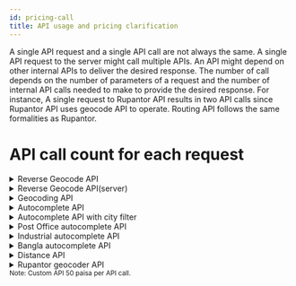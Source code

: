 ```yaml
---
id: pricing-call
title: API usage and pricing clarification
---
```


A single API request and a single API call are not always the same. A single API request to the server might call multiple APIs. An API might depend on other internal APIs to deliver the desired response. The number of call depends on the number of parameters of a request and the number of internal API calls needed to make to provide the desired response. For instance, A single request to Rupantor API results in two API calls since Rupantor API uses geocode API to operate. Routing API follows the same formalities as Rupantor.

# API call count for each request

<!-- details for reverse geocode api -->
<details style={{backgroundColor:"white"}}>
  <summary>Reverse Geocode API</summary>  
  <table>
  
  <tr>
  <td>

| Parameter    | Call count                                                 |
| ------------ | ---------------------------------------------------------- |
| Base Count   | <span style={{color:"#654E92",fontWeight:"bold"}}>1</span> |
| District     | <span style={{color:"#654E92",fontWeight:"bold"}}>1</span> |
| Post_code    | <span style={{color:"#654E92",fontWeight:"bold"}}>1</span> |
| country      | <span style={{color:"#654E92",fontWeight:"bold"}}>1</span> |
| sub_district | <span style={{color:"#654E92",fontWeight:"bold"}}>1</span> |

  </td>
  <td></td>
  <td>

| Parameter     | Call count                                                 |
| ------------- | ---------------------------------------------------------- |
| address       | <span style={{color:"#654E92",fontWeight:"bold"}}>1</span> |
| Union         | <span style={{color:"#654E92",fontWeight:"bold"}}>1</span> |
| Pouroshova    | <span style={{color:"#654E92",fontWeight:"bold"}}>1</span> |
| location_type | <span style={{color:"#654E92",fontWeight:"bold"}}>1</span> |
| division      | <span style={{color:"#654E92",fontWeight:"bold"}}>1</span> |

  </td>

  <td></td>
  <td>

| Parameter   | Call count                                                 |
| ----------- | ---------------------------------------------------------- |
| area        | <span style={{color:"#654E92",fontWeight:"bold"}}>1</span> |
| post_office | <span style={{color:"#9e9e9e"}}>0</span>                   |
| Thana       | <span style={{color:"#9e9e9e"}}>0</span>                   |
| bangla      | <span style={{color:"#9e9e9e"}}>0</span>                   |
| match       | <span style={{color:"#9e9e9e"}}>0</span>                   |

  </td>
  </tr> 
</table>

</details>

<!-- details for reverse geocode api server -->
<details style={{backgroundColor:"white"}}>
  <summary>Reverse Geocode API(server)</summary>  
  <table>
  <tr>
  <td>

| Parameter    | Call count                                                 |
| ------------ | ---------------------------------------------------------- |
| Base Count   | <span style={{color:"#654E92",fontWeight:"bold"}}>1</span> |
| District     | <span style={{color:"#654E92",fontWeight:"bold"}}>1</span> |
| Post_code    | <span style={{color:"#654E92",fontWeight:"bold"}}>1</span> |
| country      | <span style={{color:"#654E92",fontWeight:"bold"}}>1</span> |
| sub_district | <span style={{color:"#654E92",fontWeight:"bold"}}>1</span> |

  </td>
  <td></td>
  <td>

| API           | Call count                                                 |
| ------------- | ---------------------------------------------------------- |
| address       | <span style={{color:"#654E92",fontWeight:"bold"}}>1</span> |
| Union         | <span style={{color:"#654E92",fontWeight:"bold"}}>1</span> |
| Pouroshova    | <span style={{color:"#654E92",fontWeight:"bold"}}>1</span> |
| location_type | <span style={{color:"#654E92",fontWeight:"bold"}}>1</span> |
| division      | <span style={{color:"#654E92",fontWeight:"bold"}}>1</span> |

  </td>

  <td></td>
  <td>

| Parameter   | Call count                                                 |
| ----------- | ---------------------------------------------------------- |
| area        | <span style={{color:"#654E92",fontWeight:"bold"}}>1</span> |
| post_office | <span style={{color:"#9e9e9e"}}>0</span>                   |
| Thana       | <span style={{color:"#9e9e9e"}}>0</span>                   |
| bangla      | <span style={{color:"#9e9e9e"}}>0</span>                   |
| match       | <span style={{color:"#9e9e9e"}}>0</span>                   |

  </td>
  </tr> 
</table>

</details>

<!-- details for geocoding api -->
<details style={{backgroundColor:"white"}}>
  <summary>Geocoding API</summary>  
  <table>
  
  <tr>
  <td>

| Parameter    | Call count                                                 |
| ------------ | ---------------------------------------------------------- |
| Base Count   | <span style={{color:"#654E92",fontWeight:"bold"}}>1</span> |
| District     | <span style={{color:"#9e9e9e"}}>0</span>                   |
| Post_code    | <span style={{color:"#9e9e9e"}}>0</span>                   |
| country      | <span style={{color:"#9e9e9e"}}>0</span>                   |
| sub_district | <span style={{color:"#9e9e9e"}}>0</span>                   |

  </td>
  <td></td>
  <td>

| API           | Call count                               |
| ------------- | ---------------------------------------- |
| address       | <span style={{color:"#9e9e9e"}}>0</span> |
| Union         | <span style={{color:"#9e9e9e"}}>0</span> |
| Pouroshova    | <span style={{color:"#9e9e9e"}}>0</span> |
| location_type | <span style={{color:"#9e9e9e"}}>0</span> |
| division      | <span style={{color:"#9e9e9e"}}>0</span> |

  </td>

  <td></td>
  <td>

| Parameter   | Call count                               |
| ----------- | ---------------------------------------- |
| area        | <span style={{color:"#9e9e9e"}}>0</span> |
| post_office | <span style={{color:"#9e9e9e"}}>0</span> |
| Thana       | <span style={{color:"#9e9e9e"}}>0</span> |
| bangla      | <span style={{color:"#9e9e9e"}}>0</span> |
| match       | <span style={{color:"#9e9e9e"}}>0</span> |

  </td>
  </tr> 
</table>

</details>

<!-- details for Autocomplete api -->
<details style={{backgroundColor:"white"}}>
  <summary>Autocomplete API</summary>  
  <table>
  
  <tr>
  <td>

| Parameter    | Call count                                                 |
| ------------ | ---------------------------------------------------------- |
| Base Count   | <span style={{color:"#654E92",fontWeight:"bold"}}>1</span> |
| District     | <span style={{color:"#9e9e9e"}}>0</span>                   |
| Post_code    | <span style={{color:"#9e9e9e"}}>0</span>                   |
| country      | <span style={{color:"#9e9e9e"}}>0</span>                   |
| sub_district | <span style={{color:"#9e9e9e"}}>0</span>                   |

  </td>
  <td></td>
  <td>

| API           | Call count                               |
| ------------- | ---------------------------------------- |
| address       | <span style={{color:"#9e9e9e"}}>0</span> |
| Union         | <span style={{color:"#9e9e9e"}}>0</span> |
| Pouroshova    | <span style={{color:"#9e9e9e"}}>0</span> |
| location_type | <span style={{color:"#9e9e9e"}}>0</span> |
| division      | <span style={{color:"#9e9e9e"}}>0</span> |

  </td>

  <td></td>
  <td>

| Parameter   | Call count                               |
| ----------- | ---------------------------------------- |
| area        | <span style={{color:"#9e9e9e"}}>0</span> |
| post_office | <span style={{color:"#9e9e9e"}}>0</span> |
| Thana       | <span style={{color:"#9e9e9e"}}>0</span> |
| bangla      | <span style={{color:"#9e9e9e"}}>0</span> |
| match       | <span style={{color:"#9e9e9e"}}>0</span> |

  </td>
  </tr> 
</table>

</details>

<!-- details for Autocomplete api with city filter -->
<details style={{backgroundColor:"white"}}>
  <summary>Autocomplete API with city filter</summary>  
  <table>
  
  <tr>
  <td>

| Parameter    | Call count                                                 |
| ------------ | ---------------------------------------------------------- |
| Base Count   | <span style={{color:"#654E92",fontWeight:"bold"}}>1</span> |
| District     | <span style={{color:"#9e9e9e"}}>0</span>                   |
| Post_code    | <span style={{color:"#9e9e9e"}}>0</span>                   |
| country      | <span style={{color:"#9e9e9e"}}>0</span>                   |
| sub_district | <span style={{color:"#9e9e9e"}}>0</span>                   |

  </td>
  <td></td>
  <td>

| API           | Call count                               |
| ------------- | ---------------------------------------- |
| address       | <span style={{color:"#9e9e9e"}}>0</span> |
| Union         | <span style={{color:"#9e9e9e"}}>0</span> |
| Pouroshova    | <span style={{color:"#9e9e9e"}}>0</span> |
| location_type | <span style={{color:"#9e9e9e"}}>0</span> |
| division      | <span style={{color:"#9e9e9e"}}>0</span> |

  </td>

  <td></td>
  <td>

| Parameter   | Call count                               |
| ----------- | ---------------------------------------- |
| area        | <span style={{color:"#9e9e9e"}}>0</span> |
| post_office | <span style={{color:"#9e9e9e"}}>0</span> |
| Thana       | <span style={{color:"#9e9e9e"}}>0</span> |
| bangla      | <span style={{color:"#9e9e9e"}}>0</span> |
| match       | <span style={{color:"#9e9e9e"}}>0</span> |

  </td>
  </tr> 
</table>

</details>

<!-- details for Postoffice autocomplete api -->
<details style={{backgroundColor:"white"}}>
  <summary>Post Office autocomplete API</summary>  
  <table>
  
  <tr>
  <td>

| Parameter    | Call count                                                 |
| ------------ | ---------------------------------------------------------- |
| Base Count   | <span style={{color:"#654E92",fontWeight:"bold"}}>1</span> |
| District     | <span style={{color:"#9e9e9e"}}>0</span>                   |
| Post_code    | <span style={{color:"#9e9e9e"}}>0</span>                   |
| country      | <span style={{color:"#9e9e9e"}}>0</span>                   |
| sub_district | <span style={{color:"#9e9e9e"}}>0</span>                   |

  </td>
  <td></td>
  <td>

| API           | Call count                               |
| ------------- | ---------------------------------------- |
| address       | <span style={{color:"#9e9e9e"}}>0</span> |
| Union         | <span style={{color:"#9e9e9e"}}>0</span> |
| Pouroshova    | <span style={{color:"#9e9e9e"}}>0</span> |
| location_type | <span style={{color:"#9e9e9e"}}>0</span> |
| division      | <span style={{color:"#9e9e9e"}}>0</span> |

  </td>

  <td></td>
  <td>

| Parameter   | Call count                                                 |
| ----------- | ---------------------------------------------------------- |
| area        | <span style={{color:"#9e9e9e"}}>0</span>                   |
| post_office | <span style={{color:"#654E92",fontWeight:"bold"}}>1</span> |
| Thana       | <span style={{color:"#9e9e9e"}}>0</span>                   |
| bangla      | <span style={{color:"#9e9e9e"}}>0</span>                   |
| match       | <span style={{color:"#9e9e9e"}}>0</span>                   |

  </td>
  </tr> 
</table>

</details>

<!-- details for Industrial autocomplete api -->
<details style={{backgroundColor:"white"}}>
  <summary>Industrial autocomplete API</summary>  
  <table>
  
  <tr>
  <td>

| Parameter    | Call count                                                 |
| ------------ | ---------------------------------------------------------- |
| Base Count   | <span style={{color:"#654E92",fontWeight:"bold"}}>1</span> |
| District     | <span style={{color:"#9e9e9e"}}>0</span>                   |
| Post_code    | <span style={{color:"#9e9e9e"}}>0</span>                   |
| country      | <span style={{color:"#9e9e9e"}}>0</span>                   |
| sub_district | <span style={{color:"#9e9e9e"}}>0</span>                   |

  </td>
  <td></td>
  <td>

| API           | Call count                               |
| ------------- | ---------------------------------------- |
| address       | <span style={{color:"#9e9e9e"}}>0</span> |
| Union         | <span style={{color:"#9e9e9e"}}>0</span> |
| Pouroshova    | <span style={{color:"#9e9e9e"}}>0</span> |
| location_type | <span style={{color:"#9e9e9e"}}>0</span> |
| division      | <span style={{color:"#9e9e9e"}}>0</span> |

  </td>

  <td></td>
  <td>

| Parameter   | Call count                               |
| ----------- | ---------------------------------------- |
| area        | <span style={{color:"#9e9e9e"}}>0</span> |
| post_office | <span style={{color:"#9e9e9e"}}>0</span> |
| Thana       | <span style={{color:"#9e9e9e"}}>0</span> |
| bangla      | <span style={{color:"#9e9e9e"}}>0</span> |
| match       | <span style={{color:"#9e9e9e"}}>0</span> |

  </td>
  </tr> 
</table>

</details>

<!-- details for Bangla autocomplete api -->
<details style={{backgroundColor:"white"}}>
  <summary>Bangla autocomplete API</summary>  
  <table>
  
  <tr>
  <td>

| Parameter    | Call count                                                 |
| ------------ | ---------------------------------------------------------- |
| Base Count   | <span style={{color:"#654E92",fontWeight:"bold"}}>1</span> |
| District     | <span style={{color:"#9e9e9e"}}>0</span>                   |
| Post_code    | <span style={{color:"#9e9e9e"}}>0</span>                   |
| country      | <span style={{color:"#9e9e9e"}}>0</span>                   |
| sub_district | <span style={{color:"#9e9e9e"}}>0</span>                   |

  </td>
  <td></td>
  <td>

| API           | Call count                               |
| ------------- | ---------------------------------------- |
| address       | <span style={{color:"#9e9e9e"}}>0</span> |
| Union         | <span style={{color:"#9e9e9e"}}>0</span> |
| Pouroshova    | <span style={{color:"#9e9e9e"}}>0</span> |
| location_type | <span style={{color:"#9e9e9e"}}>0</span> |
| division      | <span style={{color:"#9e9e9e"}}>0</span> |

  </td>

  <td></td>
  <td>

| Parameter   | Call count                               |
| ----------- | ---------------------------------------- |
| area        | <span style={{color:"#9e9e9e"}}>0</span> |
| post_office | <span style={{color:"#9e9e9e"}}>0</span> |
| Thana       | <span style={{color:"#9e9e9e"}}>0</span> |
| bangla      | <span style={{color:"#9e9e9e"}}>0</span> |
| match       | <span style={{color:"#9e9e9e"}}>0</span> |

  </td>
  </tr> 
</table>

</details>

<!-- details for Distance api -->
<details style={{backgroundColor:"white"}}>
  <summary>Distance API</summary>  
  <table>
  
  <tr>
  <td>

| Parameter    | Call count                                                 |
| ------------ | ---------------------------------------------------------- |
| Base Count   | <span style={{color:"#654E92",fontWeight:"bold"}}>1</span> |
| District     | <span style={{color:"#9e9e9e"}}>0</span>                   |
| Post_code    | <span style={{color:"#9e9e9e"}}>0</span>                   |
| country      | <span style={{color:"#9e9e9e"}}>0</span>                   |
| sub_district | <span style={{color:"#9e9e9e"}}>0</span>                   |

  </td>
  <td></td>
  <td>

| Parameter     | Call count                               |
| ------------- | ---------------------------------------- |
| address       | <span style={{color:"#9e9e9e"}}>0</span> |
| Union         | <span style={{color:"#9e9e9e"}}>0</span> |
| Pouroshova    | <span style={{color:"#9e9e9e"}}>0</span> |
| location_type | <span style={{color:"#9e9e9e"}}>0</span> |
| division      | <span style={{color:"#9e9e9e"}}>0</span> |

  </td>

  <td></td>
  <td>

| Parameter   | Call count                               |
| ----------- | ---------------------------------------- |
| area        | <span style={{color:"#9e9e9e"}}>0</span> |
| post_office | <span style={{color:"#9e9e9e"}}>0</span> |
| Thana       | <span style={{color:"#9e9e9e"}}>0</span> |
| bangla      | <span style={{color:"#9e9e9e"}}>0</span> |
| match       | <span style={{color:"#9e9e9e"}}>0</span> |

  </td>
  </tr> 
</table>

</details>

<!-- details for Rupantor geocoder api -->
<details style={{backgroundColor:"white"}}>
  <summary>Rupantor geocoder API</summary>  
  <table>
  
  <tr>
  <td>

| API          | Call count                                                 |
| ------------ | ---------------------------------------------------------- |
| Base Count   | <span style={{color:"#654E92",fontWeight:"bold"}}>2</span> |
| District     | <span style={{color:"#654E92",fontWeight:"bold"}}>1</span> |
| Post_code    | <span style={{color:"#9e9e9e"}}>0</span>                   |
| country      | <span style={{color:"#9e9e9e"}}>0</span>                   |
| sub_district | <span style={{color:"#9e9e9e"}}>0</span>                   |

  </td>
  <td></td>
  <td>

| API           | Call count                               |
| ------------- | ---------------------------------------- |
| address       | <span style={{color:"#9e9e9e"}}>0</span> |
| Union         | <span style={{color:"#9e9e9e"}}>0</span> |
| Pouroshova    | <span style={{color:"#9e9e9e"}}>0</span> |
| location_type | <span style={{color:"#9e9e9e"}}>0</span> |
| division      | <span style={{color:"#9e9e9e"}}>0</span> |

  </td>

  <td></td>
  <td>

| API         | Call count                                                 |
| ----------- | ---------------------------------------------------------- |
| area        | <span style={{color:"#9e9e9e"}}>0</span>                   |
| post_office | <span style={{color:"#9e9e9e"}}>0</span>                   |
| Thana       | <span style={{color:"#654E92",fontWeight:"bold"}}>1</span> |
| bangla      | <span style={{color:"#654E92",fontWeight:"bold"}}>1</span> |
| match       | <span style={{color:"#9e9e9e"}}>0</span>                   |

  </td>
  </tr> 
</table>

</details>
<small style={{fontSize:"10px"}}>Note: Custom API 50 paisa per API call.</small>
